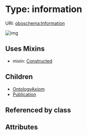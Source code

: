 
# Type: information




URI: [oboschema:Information](http://purl.obolibrary.org/oboschema/Information)


![img](http://yuml.me/diagram/nofunky;dir:TB/class/[Publication],[OntologyAxiom],[Information]uses%20-.->[Constructed],[Information]^-[Publication],[Information]^-[OntologyAxiom],[Constructed])

## Uses Mixins

 *  mixin: [Constructed](Constructed.md)

## Children

 * [OntologyAxiom](OntologyAxiom.md)
 * [Publication](Publication.md)

## Referenced by class


## Attributes

